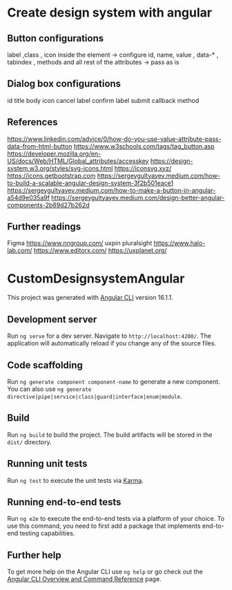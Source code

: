 # Create design system with angular

## Button configurations

label ,class , icon inside the element -> configure
id, name, value , data-\* , tabindex , methods and all rest of the attributes -> pass as is

## Dialog box configurations

id
title
body
icon
cancel label
confirm label
submit callback method

## References

https://www.linkedin.com/advice/0/how-do-you-use-value-attribute-pass-data-from-html-button
https://www.w3schools.com/tags/tag_button.asp
https://developer.mozilla.org/en-US/docs/Web/HTML/Global_attributes/accesskey
https://design-system.w3.org/styles/svg-icons.html
https://iconsvg.xyz/
https://icons.getbootstrap.com
https://sergeygultyayev.medium.com/how-to-build-a-scalable-angular-design-system-3f2b501eace1
https://sergeygultyayev.medium.com/how-to-make-a-button-in-angular-a54d9e035a9f
https://sergeygultyayev.medium.com/design-better-angular-components-2b89d27b262d

## Further readings

Figma
https://www.nngroup.com/
uxpin
pluralsight
https://www.halo-lab.com/
https://www.editorx.com/
https://uxplanet.org/

# CustomDesignsystemAngular

This project was generated with [Angular CLI](https://github.com/angular/angular-cli) version 16.1.1.

## Development server

Run `ng serve` for a dev server. Navigate to `http://localhost:4200/`. The application will automatically reload if you change any of the source files.

## Code scaffolding

Run `ng generate component component-name` to generate a new component. You can also use `ng generate directive|pipe|service|class|guard|interface|enum|module`.

## Build

Run `ng build` to build the project. The build artifacts will be stored in the `dist/` directory.

## Running unit tests

Run `ng test` to execute the unit tests via [Karma](https://karma-runner.github.io).

## Running end-to-end tests

Run `ng e2e` to execute the end-to-end tests via a platform of your choice. To use this command, you need to first add a package that implements end-to-end testing capabilities.

## Further help

To get more help on the Angular CLI use `ng help` or go check out the [Angular CLI Overview and Command Reference](https://angular.io/cli) page.
